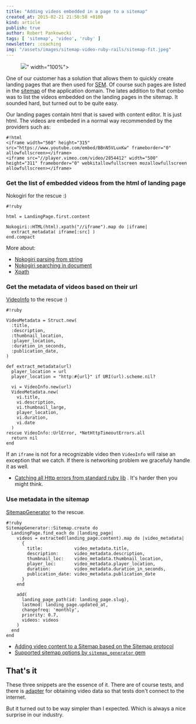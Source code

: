 ```yaml
---
title: "Adding videos embedded in a page to a sitemap"
created_at: 2015-02-21 21:50:58 +0100
kind: article
publish: true
author: Robert Pankowecki
tags: [ 'sitemap', 'video', 'ruby' ]
newsletter: :coaching
img: "/assets/images/sitemap-video-ruby-rails/sitemap-fit.jpeg"
---
```


<p>
  <figure>
    <img src="<%= src_fit("sitemap-video-ruby-rails/sitemap.jpeg") %>" width="100%">
  </figure>
</p>

One of our customer has a solution that allows them to quickly
create landing pages that are then used
for [SEM](http://en.wikipedia.org/wiki/Search_engine_marketing). Of course
such pages are listed in the [sitemap](/2014/02/sitemaps-with-a-bit-of-metal/)
of the application domain. The lates addition to that combo was to
list the videos embedded on the landing pages in the sitemap. It sounded hard,
but turned out to be quite easy.

<!-- more -->

Our landing pages contain html that is saved with content editor. It is just html.
The videos are embeded in a normal way recommended by the providers such as:

```
#!html
<iframe width="560" height="315" src="https://www.youtube.com/embed/BBnN5VLuxKw" frameborder="0" allowfullscreen></iframe>
<iframe src="//player.vimeo.com/video/2854412" width="500" height="311" frameborder="0" webkitallowfullscreen mozallowfullscreen allowfullscreen></iframe>
```

### Get the list of embedded videos from the html of landing page

Nokogiri for the rescue :)

```
#!ruby

html = LandingPage.first.content

Nokogiri::HTML(html).xpath("//iframe").map do |iframe|
  extract_metadata( iframe[:src] )
end.compact
```

More about:

* [Nokogiri parsing from string](http://www.nokogiri.org/tutorials/parsing_an_html_xml_document.html#from_a_string)
* [Nokogiri searching in document](http://www.nokogiri.org/tutorials/searching_a_xml_html_document.html#basic_searching)
* [Xpath](http://www.w3schools.com/xpath/)

### Get the metadata of videos based on their url

[VideoInfo](https://github.com/thibaudgg/video_info/) to the rescue :)

```
#!ruby

VideoMetadata = Struct.new(
  :title,
  :description,
  :thumbnail_location,
  :player_location,
  :duration_in_seconds,
  :publication_date,
)

def extract_metadata(url)
  player_location = url
  player_location = "http:#{url}" if URI(url).scheme.nil?

  vi = VideoInfo.new(url)
  VideoMetadata.new(
    vi.title,
    vi.description,
    vi.thumbnail_large,
    player_location,
    vi.duration,
    vi.date
  )
rescue VideoInfo::UrlError, *NetHttpTimeoutErrors.all
  return nil
end
```

If an `iframe` is not for a recognizable video then `VideoInfo` will raise an exception
that we catch. If there is networking problem we gracefuly handle
it as well.

* [Catching all Http errors from standard ruby lib](https://github.com/barsoom/net_http_timeout_errors) .
It's harder then you might think.

### Use metadata in the sitemap

[SitemapGenerator](https://github.com/kjvarga/sitemap_generator) to the rescue.

```
#!ruby
SitemapGenerator::Sitemap.create do
  LandingPage.find_each do |landing_page|
    videos = extracted(landing_page.content).map do |video_metadata|
      {
        title:            video_metadata.title,
        description:      video_metadata.description,
        thumbnail_loc:    video_metadata.thumbnail_location,
        player_loc:       video_metadata.player_location,
        duration:         video_metadata.duration_in_seconds,
        publication_date: video_metadata.publication_date
      }
    end
    
    add(
      landing_page_path(id: landing_page.slug),
      lastmod: landing_page.updated_at,
      changefreq: 'monthly',
      priority: 0.7,
      videos: videos
    )
  end
end
```

* [Adding video content to a Sitemap based on the Sitemap protocol](https://support.google.com/webmasters/answer/80472?hl=en#2)
* [Supported sitemap options by `sitemap_generator` gem](http://www.rubydoc.info/gems/sitemap_generator/4.3.1/SitemapGenerator/Builder/SitemapUrl:initialize)

## That's it

These three snippets are the essence of it. There are of course tests, and there is
[adapter](http://blog.arkency.com/2014/08/ruby-rails-adapters/) for obtaining video
data so that tests don't connect to the internet.

But it turned out to be way simpler than I expected. Which is always a nice surprise
in our industry.
